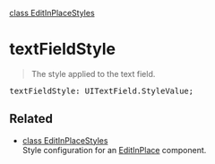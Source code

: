[class EditInPlaceStyles](EditInPlaceStyles.md)

# textFieldStyle

> The style applied to the text field.

<pre class="docgen_signature">textFieldStyle: UITextField.StyleValue;</pre>

## Related

- [<!--{ref:class}-->class EditInPlaceStyles](EditInPlaceStyles.md) \
    Style configuration for an [EditInPlace](EditInPlace.md) component.
